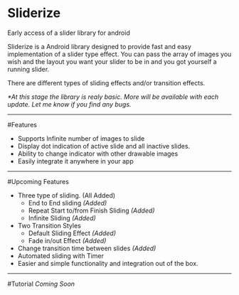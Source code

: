 # Sliderize
Early access of a slider library for android

Sliderize is a Android library designed to provide fast and easy implementation of a slider type effect.
You can pass the array of images you wish and the layout you want your slider to be in and you got yourself a running slider.

There are different types of sliding effects and/or transition effects. 

<i>*At this stage the library is realy basic. More will be available with each update. Let me know if you find any bugs.</i>
<hr/>
#Features
<ul>
  <li>Supports Infinite number of images to slide</li>
  <li>Display dot indication of active slide and all inactive slides.</li>
  <li>Ability to change indicator with other drawable images</li>
  <li>Easily integrate it anywhere in your app</li>
</ul>
<hr/>
#Upcoming Features
<ul>
  <li>Three type of sliding. (All Added)
    <ul>
      <li>End to End sliding <i>(Added)</i></li>
      <li>Repeat Start to/from Finish Sliding <i>(Added)</i></li>
      <li>Infinite Sliding <i>(Added)</i></li>
    </ul>
  </li>
  <li>Two Transition Styles
    <ul>
      <li>Default Sliding Effect <i>(Added)</i></li>
      <li>Fade in/out Effect <i>(Added)</i></li>
    </ul>
  </li>
  <li>Change transition time between slides <i>(Added)</i></li>
  <li>Automated sliding with Timer</li>
  <li>Easier and simple functionality and integration out of the box.</li>
</ul>
<hr/>
#Tutorial
<i>Coming Soon</i>
